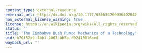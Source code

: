 ```yaml
---
content_type: external-resource
external_url: http://dx.doi.org/10.1177/030631200030002002
has_external_license_warning: true
license: https://en.wikipedia.org/wiki/All_rights_reserved
status: ''
title: 'The Zimbabwe Bush Pump: Mechanics of a Technology'
uid: b70f52a9-4bb1-4067-bb5a-d02413816aed
wayback_url: ''
---
```

